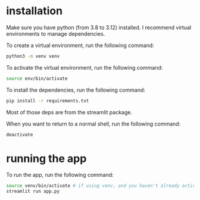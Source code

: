 # installation

Make sure you have python (from 3.8 to 3.12) installed. I recommend virtual environments to manage dependencies.

To create a virtual environment, run the following command:

```bash
python3 -m venv venv
```

To activate the virtual environment, run the following command:

```bash
source env/bin/activate
```

To install the dependencies, run the following command:

```bash
pip install -r requirements.txt
```

Most of those deps are from the streamlit package.

When you want to return to a normal shell, run the following command:

```bash
deactivate
```

# running the app

To run the app, run the following command:

```bash
source venv/bin/activate # if using venv, and you haven't already activated the virtual environment
streamlit run app.py
```

